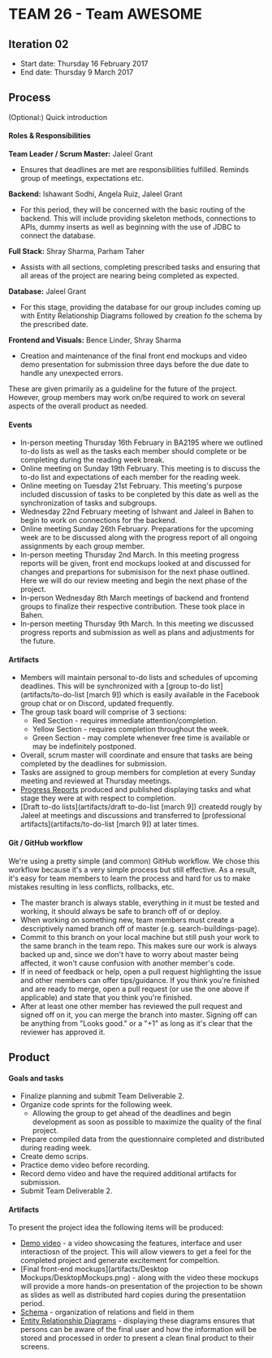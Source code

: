 # TEAM 26 - Team AWESOME

## Iteration 02

 * Start date: Thursday 16 February 2017
 * End date: Thursday 9 March 2017

## Process

(Optional:) Quick introduction

#### Roles & Responsibilities

**Team Leader / Scrum Master:** Jaleel Grant 

* Ensures that deadlines are met are responsibilities fulfilled. Reminds group of meetings, expectations etc.

**Backend:** Ishawant Sodhi, Angela Ruiz, Jaleel Grant

* For this period, they will be concerned with the basic routing of the backend. This will include providing skeleton methods, connections to APIs, dummy inserts as well as beginning with the use of JDBC to connect the database.

**Full Stack:** Shray Sharma, Parham Taher

* Assists with all sections, completing prescribed tasks and ensuring that all areas of the project are nearing being completed as expected.  

**Database:** Jaleel Grant

* For this stage, providing the database for our group includes coming up with Entity Relationship Diagrams followed by creation fo the schema by the prescribed date. 

**Frontend and Visuals:** Bence Linder, Shray Sharma

* Creation and maintenance of the final front end mockups and video demo presentation for submission three days before the due date to handle any unexpected errors.

These are given primarily as a guideline for the future of the project. However, group members may work on/be required to work on several aspects of the overall product as needed.

#### Events

 * In-person meeting Thursday 16th February in BA2195 where we outlined to-do lists as well as the tasks each member should complete or be completing during the reading week break.
 * Online meeting on Sunday 19th February. This meeting is to discuss the to-do list and expectations of each member for the reading week.
 * Online meeting on Tuesday 21st February. This meeting's purpose included discussion of tasks to be conpleted by this date as well as the synchronization of tasks and subgroups.
 * Wednesday 22nd February meeting of Ishwant and Jaleel in Bahen to begin to work on connections for the backend. 
 * Online meeting Sunday 26th February. Preparations for the upcoming week are to be discussed along with the progress report of all ongoing assignments by each group member. 
 * In-person meeting Thursday 2nd March. In this meeting progress reports will be given, front end mockups looked at and discussed for changes and prepartions for submisison for the next phase outlined. Here we will do our review meeting and begin the next phase of the project.
 * In-person Wednesday 8th March meetings of backend and frontend groups to finalize their respective contribution. These took place in Bahen.
 * In-person meeting Thursday 9th March. In this meeting we discussed progress reports and submission as well as plans and adjustments for the future. 


#### Artifacts

* Members will maintain personal to-do lists and schedules of upcoming deadlines. This will be synchronized with a [group to-do list](artifacts/to-do-list [march 9]) which is easily available in the Facebook group chat or on Discord, updated frequently.
* The group task board will comprise of 3 sections:
	* Red Section - requires immediate attention/completion.
	* Yellow Section - requires completion throughout the week.
	* Green Section - may complete whenever free time is available or may be indefinitely postponed. 
* Overall, scrum master will coordinate and ensure that tasks are being completed by the deadlines for submission.
* Tasks are assigned to group members for completion at every Sunday meeting and reviewed at Thursday meetings. 
* [Progress Reports](artifacts/progress_reports.txt) produced and published displaying tasks and what stage they were at with respect to completion.
* [Draft to-do lists](artifacts/draft to-do-list [march 9]) createdd rougly by Jaleel at meetings and discussions and transferred to [professional artifacts](artifacts/to-do-list [march 9]) at later times.


#### Git / GitHub workflow

We're using a pretty simple (and common) GitHub workflow. We chose this workflow because it's a very simple process but still effective. As a result, it's easy for team members to learn the process and hard for us to make mistakes resulting in less conflicts, rollbacks, etc.

* The master branch is always stable, everything in it must be tested and working, it should always be safe to branch off of or deploy.
* When working on something new, team members must create a descriptively named branch off of master (e.g. search-buildings-page).
* Commit to this branch on your local machine but still push your work to the same branch in the team repo. This makes sure our work is always backed up and, since we don't have to worry about master being affected, it won't cause confusion with another member's code.
* If in need of feedback or help, open a pull request highlighting the issue and other members can offer tips/guidance. If you think you're finished and are ready to merge, open a pull request (or use the one above if applicable) and state that you think you're finished.
* After at least one other member has reviewed the pull request and signed off on it, you can merge the branch into master. Signing off can be anything from "Looks good." or a "+1" as long as it's clear that the reviewer has approved it.

## Product

#### Goals and tasks

 * Finalize planning and submit Team Deliverable 2.
 * Organize code sprints for the following week.
 	* Allowing the group to get ahead of the deadlines and begin development as soon as possible to maximize the quality of the final project.
 * Prepare compiled data from the questionnaire completed and distributed during reading week.
 * Create demo scrips.
 * Practice demo video before recording.
 * Record demo video and have the required additional artifacts for submission.
 * Submit Team Deliverable 2.

#### Artifacts

To present the project idea the following items will be produced:

* [Demo video](video) - a video showcasing the features, interface and user interactiosn of the project. This will allow viewers to get a feel for the completed project and generate excitement for compeltion. 
* [Final front-end mockups](artifacts/Desktop Mockups/DesktopMockups.png) - along with the video these mockups will provide a more hands-on presentation of the projection to be shown as slides as well as distributed hard copies during the presentatiion period.
* [Schema](backend/db.sql) - organization of relations and field in them
* [Entity Relationship Diagrams](artifacts/ERD.pdf) - displaying these diagrams ensures that persons can be aware of the final user and how the information will be stored and processed in order to present a clean final product to their screens. 

